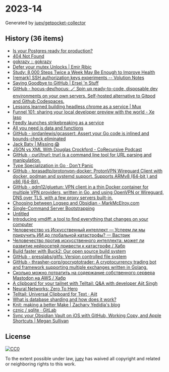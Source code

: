 # 2023-14

Generated by [juev/getpocket-collector](https://github.com/juev/getpocket-collector)

## History (36 items)

- [Is your Postgres ready for production?](https://www.crunchydata.com/blog/is-your-postgres-ready-for-production)
- [404 Not Found](https://susam.net/maze/mastering-emacs-together.html)
- [gokrazy :: gokrazy](https://gokrazy.org)
- [Defer your mutex Unlocks | Emir Ribic](https://www.ribice.ba/defer-mutex-unlocks/)
- [Study: 8,000 Steps Twice a Week May Be Enough to Improve Health](https://www.prevention.com/health/a43453914/8000-steps-walking-for-health-study/)
- [[remark] SSH authorization keys experiments -- Volution Notes](https://notes.volution.ro/v1/2023/04/remarks/eb5109f6/)
- [Saying Goodbye to GitHub | Ersei 'n Stuff](https://ersei.net/en/blog/bye-bye-github)
- [GitHub - hocus-dev/hocus: 🪄 Spin up ready-to-code, disposable dev environments on your own servers. Self-hosted alternative to Gitpod and Github Codespaces.](https://github.com/hocus-dev/hocus)
- [Lessons learned building headless chrome as a service | Mux](https://www.mux.com/blog/lessons-learned-building-headless-chrome-as-a-service)
- [Funnel 101: sharing your local developer preview with the world - Xe Iaso](https://xeiaso.net/blog/tailscale-funnel-101/)
- [Feedly launches strikebreaking as a service](https://newsletter.mollywhite.net/p/feedly-launches-strikebreaking-as)
- [All you need is data and functions](https://mckayla.blog/posts/all-you-need-is-data-and-functions.html)
- [GitHub - jordanlewis/gcassert: Assert your Go code is inlined and bounds-check eliminated](https://github.com/jordanlewis/gcassert)
- [Jack Baty | Missing 😱](https://baty.net/2023/my-read-later-service-is-made-of-paper/)
- [JSON vs XML With Douglas Crockford - CoRecursive Podcast](https://corecursive.com/json-vs-xml-douglas-crockford/)
- [GitHub - curl/trurl: trurl is a command line tool for URL parsing and manipulation.](https://github.com/curl/trurl)
- [Type Specialization in Go · Don't Panic](https://commaok.xyz/post/type_specialization/)
- [GitHub - tprasadtp/protonvpn-docker: ProtonVPN Wireguard Client with docker, podman and systemd support. Supports ARMv8 (64-bit ) and x86 (64-Bit).](https://github.com/tprasadtp/protonvpn-docker)
- [GitHub - qdm12/gluetun: VPN client in a thin Docker container for multiple VPN providers, written in Go, and using OpenVPN or Wireguard, DNS over TLS, with a few proxy servers built-in.](https://github.com/qdm12/gluetun)
- [Choosing between Logseq and Obsidian - MarkMcElroy.com](https://markmcelroy.com/choosing-between-logseq-and-obsidian/)
- [Single-Command Server Bootstrapping](https://galowicz.de/2023/04/05/single-command-server-bootstrap/)
- [Untitled](https://strongboxsafe.com/updates/the-most-secure-password-manager-now-available-on-macos-strongbox-zero)
- [Introducing vmdiff: a tool to find everything that changes on your computer](https://community.atlassian.com/t5/Trust-Security-articles/Introducing-vmdiff-a-tool-to-find-everything-that-changes-on/ba-p/2321969)
- [Человечество vs Искусственный интеллект — Успеем ли мы приручить ИИ до глобальной катастрофы? — Вастрик](https://vas3k.blog/blog/ai_alignment/)
- [Человечество против искусственного интеллекта: может ли развитие нейросетей привести к катастрофе / Хабр](https://habr.com/ru/companies/ods/articles/727158/)
- [Build faster with Buck2: Our open source build system](https://engineering.fb.com/2023/04/06/open-source/buck2-open-source-large-scale-build-system/)
- [GitHub - presslabs/gitfs: Version controlled file system](https://github.com/presslabs/gitfs)
- [GitHub - thrasher-corp/gocryptotrader: A cryptocurrency trading bot and framework supporting multiple exchanges written in Golang.](https://github.com/thrasher-corp/gocryptotrader)
- [Сколько можно потратить на содержание собственного сервера Mastodon на AWS / Хабр](https://habr.com/ru/companies/ruvds/articles/727100/)
- [A clipboard for your tailnet with Telltail: Q&A with developer Ajit Singh](https://tailscale.dev/blog/telltail-universal-clipboard-ajit-singh-interview)
- [Neural Networks: Zero To Hero](https://karpathy.ai/zero-to-hero.html)
- [Telltail: Universal Clipboard for Text · Ajit](https://hemarkable.com/prose/telltail)
- [What is database sharding and how does it work?](https://planetscale.com/blog/what-is-database-sharding-and-how-does-it-work)
- [Knit: making a better Make | Zachary Yedidia's blog](https://zyedidia.github.io/blog/posts/3-knit-better-make/)
- [cznic / sqlite · GitLab](https://gitlab.com/cznic/sqlite)
- [Sync your Obsidian Vault on iOS with GitHub, Working Copy, and Apple Shortcuts | Megan Sullivan](https://meganesulli.com/blog/sync-obsidian-vault-iphone-ipad/)

## License

[![CC0](https://mirrors.creativecommons.org/presskit/buttons/88x31/svg/cc-zero.svg)](https://creativecommons.org/publicdomain/zero/1.0/)

To the extent possible under law, [juev](https://github.com/juev) has waived all copyright and related or neighboring rights to this work.
